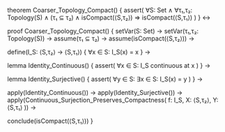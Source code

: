 theorem Coarser_Topology_Compact() {
  assert(
    ∀S: Set ∧
    ∀τ₁,τ₂: Topology(S) ∧
    (τ₁ ⊆ τ₂) ∧
    isCompact(⟨S,τ₂⟩) ⇒
    isCompact(⟨S,τ₁⟩)
  )
} ↔

proof Coarser_Topology_Compact() {
  setVar(S: Set) →
  setVar(τ₁,τ₂: Topology(S)) →
  assume(τ₁ ⊆ τ₂) →
  assume(isCompact(⟨S,τ₂⟩)) →
  
  define(I_S: ⟨S,τ₂⟩ → ⟨S,τ₁⟩) {
    ∀x ∈ S: I_S(x) = x
  } →
  
  lemma Identity_Continuous() {
    assert(
      ∀x ∈ S: I_S continuous at x
    )
  } →
  
  lemma Identity_Surjective() {
    assert(
      ∀y ∈ S: ∃x ∈ S: I_S(x) = y
    )
  } →
  
  apply(Identity_Continuous()) →
  apply(Identity_Surjective()) →
  apply(Continuous_Surjection_Preserves_Compactness(
    f: I_S,
    X: ⟨S,τ₂⟩,
    Y: ⟨S,τ₁⟩
  )) →
  
  conclude(isCompact(⟨S,τ₁⟩))
}